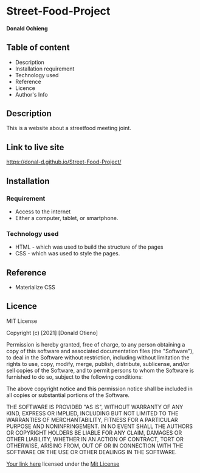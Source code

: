 # Street-Food-Project

#### Donald Ochieng

## Table of content
* Description
* Installation requirement
* Technology used
* Reference
* Licence
* Author's Info

## Description
This is a website about a streetfood meeting joint. 

## Link to live site
https://donal-d.github.io/Street-Food-Project/

## Installation 
### Requirement
* Access to the internet
* Either a computer, tablet, or smartphone.
### Technology used
* HTML - which was used to build the structure of the pages
* CSS - which was used to style the pages.

## Reference
* Materialize CSS
## Licence
MIT License

Copyright (c) [2021] [Donald Otieno]

Permission is hereby granted, free of charge, to any person obtaining a copy
of this software and associated documentation files (the "Software"), to deal
in the Software without restriction, including without limitation the rights
to use, copy, modify, merge, publish, distribute, sublicense, and/or sell
copies of the Software, and to permit persons to whom the Software is
furnished to do so, subject to the following conditions:

The above copyright notice and this permission notice shall be included in all
copies or substantial portions of the Software.

THE SOFTWARE IS PROVIDED "AS IS", WITHOUT WARRANTY OF ANY KIND, EXPRESS OR
IMPLIED, INCLUDING BUT NOT LIMITED TO THE WARRANTIES OF MERCHANTABILITY,
FITNESS FOR A PARTICULAR PURPOSE AND NONINFRINGEMENT. IN NO EVENT SHALL THE
AUTHORS OR COPYRIGHT HOLDERS BE LIABLE FOR ANY CLAIM, DAMAGES OR OTHER
LIABILITY, WHETHER IN AN ACTION OF CONTRACT, TORT OR OTHERWISE, ARISING FROM,
OUT OF OR IN CONNECTION WITH THE SOFTWARE OR THE USE OR OTHER DEALINGS IN THE
SOFTWARE.

[Your link here](https://donal-d.github.io/Street-Food-Project/)
licensed under the [Mit License](LICENSE)
